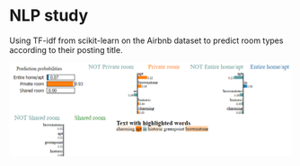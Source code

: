 # NLP study
Using TF-idf from scikit-learn on the Airbnb dataset to predict room types according to their posting title.

![LIME](assets/Lime_output.png?raw=true)


